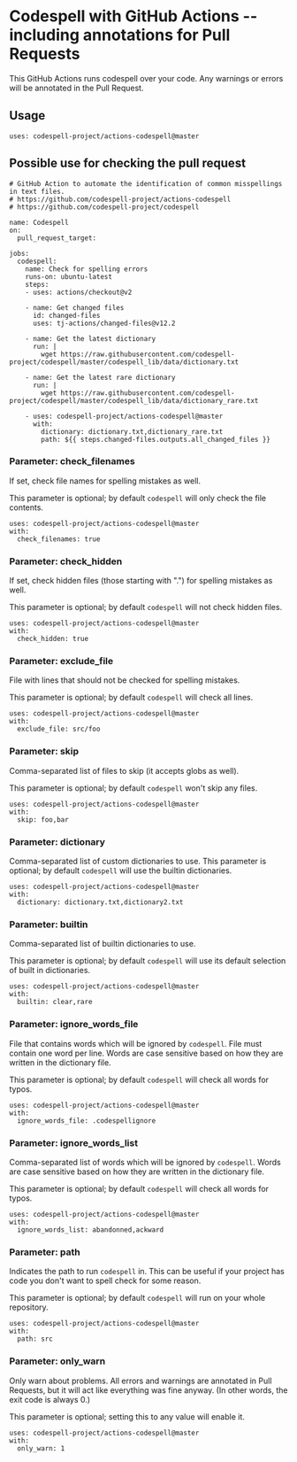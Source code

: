 # Codespell with GitHub Actions -- including annotations for Pull Requests

This GitHub Actions runs codespell over your code.
Any warnings or errors will be annotated in the Pull Request.

## Usage

```
uses: codespell-project/actions-codespell@master
```

## Possible use for checking the pull request
```
# GitHub Action to automate the identification of common misspellings in text files.
# https://github.com/codespell-project/actions-codespell
# https://github.com/codespell-project/codespell

name: Codespell
on: 
  pull_request_target:

jobs:
  codespell:
    name: Check for spelling errors
    runs-on: ubuntu-latest
    steps:
    - uses: actions/checkout@v2

    - name: Get changed files
      id: changed-files
      uses: tj-actions/changed-files@v12.2

    - name: Get the latest dictionary
      run: |
        wget https://raw.githubusercontent.com/codespell-project/codespell/master/codespell_lib/data/dictionary.txt

    - name: Get the latest rare dictionary
      run: |
        wget https://raw.githubusercontent.com/codespell-project/codespell/master/codespell_lib/data/dictionary_rare.txt    

    - uses: codespell-project/actions-codespell@master
      with:
        dictionary: dictionary.txt,dictionary_rare.txt
        path: ${{ steps.changed-files.outputs.all_changed_files }}
```



### Parameter: check_filenames

If set, check file names for spelling mistakes as well.

This parameter is optional; by default `codespell` will only check the file contents.

```
uses: codespell-project/actions-codespell@master
with:
  check_filenames: true
```

### Parameter: check_hidden

If set, check hidden files (those starting with ".") for spelling mistakes as well.

This parameter is optional; by default `codespell` will not check hidden files.

```
uses: codespell-project/actions-codespell@master
with:
  check_hidden: true
```

### Parameter: exclude_file

File with lines that should not be checked for spelling mistakes.

This parameter is optional; by default `codespell` will check all lines.

```
uses: codespell-project/actions-codespell@master
with:
  exclude_file: src/foo
```

### Parameter: skip

Comma-separated list of files to skip (it accepts globs as well).

This parameter is optional; by default `codespell` won't skip any files.

```
uses: codespell-project/actions-codespell@master
with:
  skip: foo,bar
```

### Parameter: dictionary

Comma-separated list of custom dictionaries to use.
This parameter is optional; by default `codespell` will use the builtin dictionaries.

```
uses: codespell-project/actions-codespell@master
with:
  dictionary: dictionary.txt,dictionary2.txt
```

### Parameter: builtin

Comma-separated list of builtin dictionaries to use.

This parameter is optional; by default `codespell` will use its default selection of built in dictionaries.

```
uses: codespell-project/actions-codespell@master
with:
  builtin: clear,rare
```

### Parameter: ignore_words_file

File that contains words which will be ignored by `codespell`. File must contain one word per line.
Words are case sensitive based on how they are written in the dictionary file.

This parameter is optional; by default `codespell` will check all words for typos.

```
uses: codespell-project/actions-codespell@master
with:
  ignore_words_file: .codespellignore
```

### Parameter: ignore_words_list

Comma-separated list of words which will be ignored by `codespell`.
Words are case sensitive based on how they are written in the dictionary file.

This parameter is optional; by default `codespell` will check all words for typos.

```
uses: codespell-project/actions-codespell@master
with:
  ignore_words_list: abandonned,ackward
```

### Parameter: path

Indicates the path to run `codespell` in.
This can be useful if your project has code you don't want to spell check for some reason.

This parameter is optional; by default `codespell` will run on your whole repository.

```
uses: codespell-project/actions-codespell@master
with:
  path: src
```

### Parameter: only_warn

Only warn about problems.
All errors and warnings are annotated in Pull Requests, but it will act like everything was fine anyway.
(In other words, the exit code is always 0.)

This parameter is optional; setting this to any value will enable it.

```
uses: codespell-project/actions-codespell@master
with:
  only_warn: 1
```
